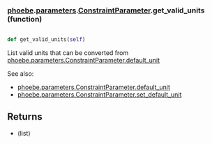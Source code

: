 ### [phoebe](phoebe.md).[parameters](phoebe.parameters.md).[ConstraintParameter](phoebe.parameters.ConstraintParameter.md).get_valid_units (function)


```py

def get_valid_units(self)

```



List valid units that can be converted from [phoebe.parameters.ConstraintParameter.default_unit](phoebe.parameters.ConstraintParameter.default_unit.md)

See also:
* [phoebe.parameters.ConstraintParameter.default_unit](phoebe.parameters.ConstraintParameter.default_unit.md)
* [phoebe.parameters.ConstraintParameter.set_default_unit](phoebe.parameters.ConstraintParameter.set_default_unit.md)

Returns
-----------
* (list)

